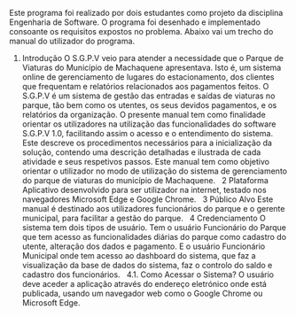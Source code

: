 Este programa foi realizado por dois estudantes como projeto da disciplina Engenharia de Software. O programa foi desenhado e implementado consoante os requisitos expostos no problema.
Abaixo vai um trecho do manual do utilizador do programa.

1. Introdução
O S.G.P.V veio para atender a necessidade que o Parque de Viaturas do Município de Machaquene apresentava. Isto é, um sistema online de gerenciamento de lugares do estacionamento, dos clientes que frequentam e relatórios relacionados aos pagamentos feitos.
O S.G.P.V é um sistema de gestão das entradas e saídas de viaturas no parque, tão bem como os utentes, os seus devidos pagamentos, e os relatórios da organização.
O presente manual tem como finalidade orientar os utilizadores na utilização das funcionalidades do software S.G.P.V 1.0, facilitando assim o acesso e o entendimento do sistema. Este descreve os procedimentos necessários para a inicialização da solução, contendo uma descrição detalhadas e ilustrada de cada atividade e seus respetivos passos. 
Este manual tem como objetivo orientar o utilizador no modo de utilização do sistema de gerenciamento do parque de viaturas do município de Machaquene.
	 
2 Plataforma 
Aplicativo desenvolvido para ser utilizador na internet, testado nos navegadores Microsoft Edge e Google Chrome.
	 
3 Público Alvo
Este manual é destinado aos utilizadores funcionários do parque e o gerente municipal, para facilitar a gestão do parque.
	 
4 Credenciamento
O sistema tem dois tipos de usuário. Tem o usuário Funcionário do Parque que tem acesso as funcionalidades diárias do parque como cadastro do utente, alteração dos dados e pagamento. E o usuário Funcionário Municipal onde tem acesso ao dashboard do sistema, que faz a visualização da base de dados do sistema, faz o controlo do saldo e cadastro dos funcionários.
	 
	4.1. Como Acessar o Sistema?
O usuário deve aceder a aplicação através do endereço eletrónico onde está publicada, usando um navegador web como o Google Chrome ou Microsoft Edge.
